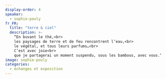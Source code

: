 ```yaml
---
display-order: 4
speaker:
  - sophie-pouly
fr_FR:
  title: "terre & ciel"
  description: >-
    “En buvant le thé,<br>
    les paysages de terre et de feu rencontrent l’eau,<br>
    le végétal, et tous leurs parfums…<br>
    C’est avec joie<br>
    que je partagerai un moment suspendu, sous les bambous, avec vous.“
image: sophie-pouly
categories:
  - échanges et exposition
---
```


